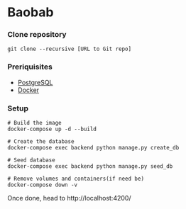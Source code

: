 # Baobab

### Clone repository

`git clone --recursive [URL to Git repo]`

### Preriquisites
* [PostgreSQL](https://www.postgresql.org)
* [Docker](https://www.docker.com) 



### Setup 

```
# Build the image
docker-compose up -d --build

# Create the database
docker-compose exec backend python manage.py create_db

# Seed database
docker-compose exec backend python manage.py seed_db 

# Remove volumes and containers(if need be)
docker-compose down -v 

```


Once done, head to http://localhost:4200/

